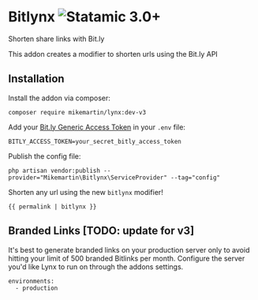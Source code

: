 # Bitlynx ![Statamic 3.0+](https://img.shields.io/badge/Statamic-3.0+-FF269E?style=for-the-badge&link=https://statamic.com)


Shorten share links with Bit.ly

This addon creates a modifier to shorten urls using the Bit.ly API

## Installation
Install the addon via composer:
```
composer require mikemartin/lynx:dev-v3
```

Add your [Bit.ly Generic Access Token](http://dev.bitly.com/) in your `.env` file:
```
BITLY_ACCESS_TOKEN=your_secret_bitly_access_token
```

Publish the config file:
```
php artisan vendor:publish --provider="Mikemartin\Bitlynx\ServiceProvider" --tag="config"
```

Shorten any url using the new `bitlynx` modifier!
```
{{ permalink | bitlynx }}
```

## Branded Links [TODO: update for v3]

It's best to generate branded links on your production server only to avoid hitting your limit of 500 branded Bitlinks per month. Configure the server you'd like Lynx to run on through the addons settings.

```
environments:
  - production
```